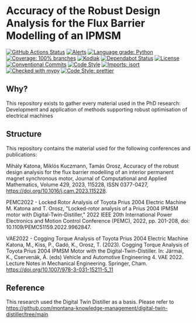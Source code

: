 # Accuracy of the Robust Design Analysis for the Flux Barrier Modelling of an IPMSM

[![GitHub Actions Status](https://github.com/linz/template-python-hello-world/workflows/Build/badge.svg)](https://github.com/linz/template-python-hello-world/actions)
[![Alerts](https://badgen.net/lgtm/alerts/g/linz/template-python-hello-world?labelColor=2e3a44&label=Alerts&color=3dc64b)](https://lgtm.com/projects/g/linz/template-python-hello-world/context:python)
[![Language grade: Python](https://img.shields.io/lgtm/grade/python/g/linz/template-python-hello-world.svg?logo=lgtm&logoWidth=18)](https://lgtm.com/projects/g/linz/template-python-hello-world/context:python)
[![Coverage: 100% branches](https://img.shields.io/badge/Coverage-100%25%20branches-brightgreen.svg)](https://pytest.org/)
[![Kodiak](https://badgen.net/badge/Kodiak/enabled?labelColor=2e3a44&color=F39938)](https://kodiakhq.com/)
[![Dependabot Status](https://badgen.net/badge/Dependabot/enabled?labelColor=2e3a44&color=blue)](https://github.com/linz/template-python-hello-world/network/updates)
[![License](https://badgen.net/github/license/linz/template-python-hello-world?labelColor=2e3a44&label=License)](https://github.com/linz/template-python-hello-world/blob/master/LICENSE)
[![Conventional Commits](https://badgen.net/badge/Commits/conventional?labelColor=2e3a44&color=EC5772)](https://conventionalcommits.org)
[![Code Style](https://badgen.net/badge/Code%20Style/black?labelColor=2e3a44&color=000000)](https://github.com/psf/black)
[![Imports: isort](https://img.shields.io/badge/%20imports-isort-%231674b1?style=flat&labelColor=ef8336)](https://pycqa.github.io/isort/)
[![Checked with mypy](http://www.mypy-lang.org/static/mypy_badge.svg)](http://mypy-lang.org/)
[![Code Style: prettier](https://img.shields.io/badge/code_style-prettier-ff69b4.svg)](https://github.com/prettier/prettier)

## Why?

This repository exists to gather every material used in the PhD research: Development and application of methods supporting robust optimisation of electrical machines

## Structure

This repository contains the material used for the following conferences and publications:

Mihály Katona, Miklós Kuczmann, Tamás Orosz, Accuracy of the robust design analysis for the flux barrier modelling of an interior permanent magnet synchronous motor, Journal of Computational and Applied Mathematics, Volume 429, 2023, 115228, ISSN 0377-0427, https://doi.org/10.1016/j.cam.2023.115228.

PEMC2022 - Locked Rotor Analysis of Toyota Prius 2004 Electric Machine
M. Katona and T. Orosz, "Locked-rotor analysis of a Prius 2004 IPMSM motor with Digital-Twin-Distiller," 2022 IEEE 20th International Power Electronics and Motion Control Conference (PEMC), 2022, pp. 201-208, doi: 10.1109/PEMC51159.2022.9962847.

VAE2022  - Cogging Torque Analysis of Toyota Prius 2004 Electric Machine
Katona, M., Kiss, P., Gadó, K., Orosz, T. (2023). Cogging Torque Analysis of Toyota Prius 2004 IPMSM Motor with the Digital-Twin-Distiller. In: Jármai, K., Cservenák, Á. (eds) Vehicle and Automotive Engineering 4. VAE 2022. Lecture Notes in Mechanical Engineering. Springer, Cham. https://doi.org/10.1007/978-3-031-15211-5_11

## Reference

This research used the Digital Twin Distiller as a basis. Please refer to https://github.com/montana-knowledge-management/digital-twin-distiller/tree/main
